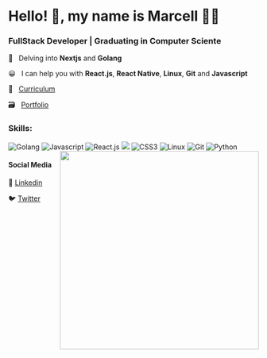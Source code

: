 # Hello! 👋, my name is Marcell 👨‍💻

### FullStack Developer | Graduating in Computer Sciente

🌱 &nbsp; Delving into **Nextjs** and **Golang**

😀 &nbsp; I can help you with **React.js**, **React Native**, **Linux**, **Git** and **Javascript**

📄 &nbsp; [Curriculum](https://docs.google.com/document/d/13rl7Lk2xPsUChlTUM_ENRSfKLs6o7k3iqJjhEBn5MwQ/edit?usp=sharing)

🗃 &nbsp; [Portfolio](https://marcelldac.github.io/portfolio)

### Skills: 

<div>
  <img src='https://www.vectorlogo.zone/logos/golang/golang-icon.svg' alt="Golang"/>
  <img src='https://www.vectorlogo.zone/logos/javascript/javascript-icon.svg' alt="Javascript"/>
  <img src='https://www.vectorlogo.zone/logos/reactjs/reactjs-icon.svg' alt="React.js"/>
  <img src='https://www.vectorlogo.zone/logos/w3_html5/w3_html5-icon.svg alt="HTML5"'/>
  <img src='https://www.vectorlogo.zone/logos/w3_css/w3_css-icon.svg' alt="CSS3"/>
  <img src='https://www.vectorlogo.zone/logos/linux/linux-icon.svg' alt="Linux"/>
  <img src='https://www.vectorlogo.zone/logos/git-scm/git-scm-icon.svg' alt="Git"/>
  <img src='https://www.vectorlogo.zone/logos/python/python-icon.svg' alt="Python"/>
</div>

<img  width="400" align="right" src="https://i2.wp.com/allhtaccess.info/wp-content/uploads/2018/03/programming.gif?fit=1281%2C716&ssl=1" />

#### Social Media

👔 [Linkedin](https://www.linkedin.com/in/marcelldactes/)

🐦 [Twitter](https://twitter.com/a40845177)

